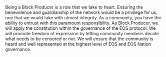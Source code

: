 Being a Block Producer is a role that we take to heart. Ensuring the benevolence and guardianship of the network would be a privilege for us, one that we would take with utmost integrity. As a community, you have the ability to entrust with this paramount responsibility. As Block Producer, we will apply the constitution within the governance of the EOS protocol. We will promote freedom of expression by letting community members decide what needs to be censored or not. We will ensure that the community is heard and well represented at the highest level of EOS and EOS Nation governance.
